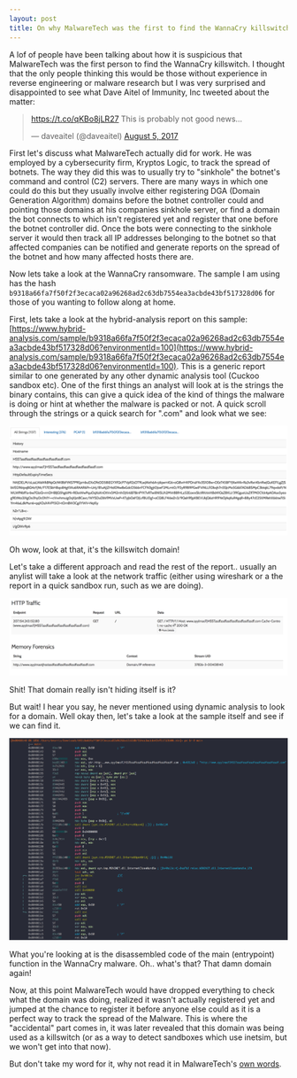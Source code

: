 ```yaml
---
layout: post
title: On why MalwareTech was the first to find the WannaCry killswitch
---
```


A lof of people have been talking about how it is suspicious that MalwareTech was the first person to find the WannaCry killswitch. I thought that the only people thinking this would be those without experience in reverse engineering or malware research but I was very surprised and disappointed to see what Dave Aitel of Immunity, Inc tweeted about the matter:


<blockquote class="twitter-tweet" data-lang="en"><p lang="en" dir="ltr"><a href="https://t.co/qKBo8jLR27">https://t.co/qKBo8jLR27</a> This is probably not good news...</p>&mdash; daveaitel (@daveaitel) <a href="https://twitter.com/daveaitel/status/893940560968519680">August 5, 2017</a></blockquote>
<script async src="//platform.twitter.com/widgets.js" charset="utf-8"></script>


First let's discuss what MalwareTech actually did for work. He was employed by a cybersecurity firm, Kryptos Logic, to track the spread of botnets. The way they did this was to usually try to "sinkhole" the botnet's command and control (C2) servers. There are many ways in which one could do this but they usually involve either registering DGA (Domain Generation Algorithm) domains before the botnet controller could and pointing those domains at his companies sinkhole server, or find a domain the bot connects to which isn't registered yet and register that one before the botnet controller did. Once the bots were connecting to the sinkhole server it would then track all IP addresses belonging to the botnet so that affected companies can be notified and generate reports on the spread of the botnet and how many affected hosts there are.


Now lets take a look at the WannaCry ransomware. The sample I am using has the hash `b9318a66fa7f50f2f3ecaca02a96268ad2c63db7554ea3acbde43bf517328d06` for those of you wanting to follow along at home.

First, lets take a look at the hybrid-analysis report on this sample: [https://www.hybrid-analysis.com/sample/b9318a66fa7f50f2f3ecaca02a96268ad2c63db7554ea3acbde43bf517328d06?environmentId=100](https://www.hybrid-analysis.com/sample/b9318a66fa7f50f2f3ecaca02a96268ad2c63db7554ea3acbde43bf517328d06?environmentId=100). This is a generic report similar to one generated by any other dynamic analysis tool (Cuckoo sandbox etc). One of the first things an analyst will look at is the strings the binary contains, this can give a quick idea of the kind of things the malware is doing or hint at whether the malware is packed or not. A quick scroll through the strings or a quick search for ".com" and look what we see:


![strings](/images/wannacry-strings.png "image showing strings report in WannaCry sample")


Oh wow, look at that, it's the killswitch domain!


Let's take a different approach and read the rest of the report.. usually an anylist will take a look at the network traffic (either using wireshark or a the report in a quick sandbox run, such as we are doing).


![network](/images/wannacry-network-report.png "image showing wannacry network report")


Shit! That domain really isn't hiding itself is it?


But wait! I hear you say, he never mentioned using dynamic analysis to look for a domain. Well okay then, let's take a look at the sample itself and see if we can find it.


![asm](/images/wannacry-main-asm.png "image showing wannacry main function")


What you're looking at is the disassembled code of the main (entrypoint) function in the WannaCry malware. Oh.. what's that? That damn domain again!


Now, at this point MalwareTech would have dropped everything to check what the domain was doing, realized it wasn't actually registered yet and jumped at the chance to register it before anyone else could as it is a perfect way to track the spread of the Malware. This is where the "accidental" part comes in, it was later revealed that this domain was being used as a killswitch (or as a way to detect sandboxes which use inetsim, but we won't get into that now).

But don't take my word for it, why not read it in MalwareTech's [own words](https://www.malwaretech.com/2017/05/how-to-accidentally-stop-a-global-cyber-attacks.html).

